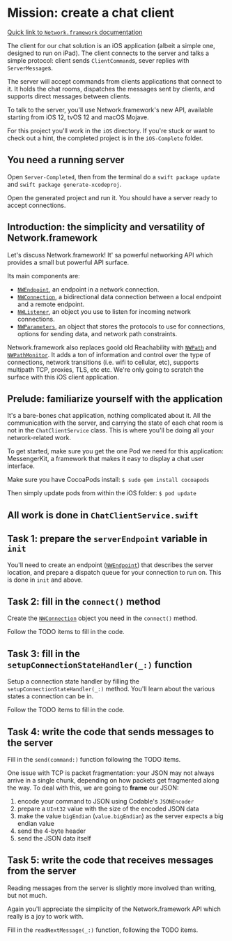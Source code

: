 # Mission: create a chat client

[Quick link to `Network.framework` documentation](https://developer.apple.com/documentation/network)

The client for our chat solution is an iOS application (albeit a simple one, designed to run on iPad). The client connects to the server and talks a simple protocol: client sends `ClientCommand`s, sever replies with `ServerMessage`s. 

The server will accept commands from clients applications that connect to it. It holds the chat rooms, dispatches the messages sent by clients, and supports direct messages between clients.

To talk to the server, you'll use Network.framework's new API, available starting from iOS 12, tvOS 12 and macOS Mojave.

For this project you'll work in the `iOS` directory. If you're stuck or want to check out a hint, the completed project is in the `iOS-Complete` folder.

## You need a running server

Open `Server-Completed`, then from the terminal do a `swift package update` and `swift package generate-xcodeproj`.

Open the generated project and run it. You should have a server ready to accept connections.

## Introduction: the simplicity and versatility of Network.framework

Let's discuss Network.framework! It' sa powerful networking API which provides a small but powerful API surface.

Its main components are:

* [`NWEndpoint`](https://developer.apple.com/documentation/network/nwendpoint), an endpoint in a network connection.
* [`NWConnection`](https://developer.apple.com/documentation/network/nwconnection), a bidirectional data connection between a local endpoint and a remote endpoint.
* [`NWListener`](https://developer.apple.com/documentation/network/nwlistener), an object you use to listen for incoming network connections.
* [`NWParameters`](https://developer.apple.com/documentation/network/nwparameters), an object that stores the protocols to use for connections, options for sending data, and network path constraints.

Network.framework also replaces goold old Reachability with [`NWPath`](https://developer.apple.com/documentation/network/nwpath) and [`NWPathMonitor`](https://developer.apple.com/documentation/network/nwpathmonitor). It adds a ton of information and control over the type of connections, network transitions (i.e. wifi to cellular, etc), supports multipath TCP, proxies, TLS, etc etc. We're only going to scratch the surface with this iOS client application.

## Prelude: familiarize yourself with the application

It's a bare-bones chat application, nothing complicated about it. All the communication with the server, and carrying the state of each chat room is not in the `ChatClientService` class. This is where you'll be doing all your network-related work.

To get started, make sure you get the one Pod we need for this application: MessengerKit, a framework that makes it easy to display a chat user interface.

Make sure you have CocoaPods install:
`$ sudo gem install cocoapods`

Then simply update pods from within the iOS folder:
`$ pod update`

## All work is done in `ChatClientService.swift`

## Task 1: prepare the `serverEndpoint` variable in `init`

You'll need to create an endpoint ([`NWEndpoint`](https://developer.apple.com/documentation/network/nwendpoint)) that describes the server location, and prepare a dispatch queue for your connection to run on. This is done in `init` and above.

## Task 2: fill in the `connect()` method

Create the [`NWConnection`](https://developer.apple.com/documentation/network/nwconnection) object you need in the `connect()` method.

Follow the TODO items to fill in the code.

## Task 3: fill in the `setupConnectionStateHandler(_:)` function

Setup a connection state handler by filling the `setupConnectionStateHandler(_:)` method. You'll learn about the various states a connection can be in.

Follow the TODO items to fill in the code.

## Task 4: write the code that sends messages to the server

Fill in the `send(command:)` function following the TODO items.

One issue with TCP is packet fragmentation: your JSON may not always arrive in a single chunk, depending on how packets get fragmented along the way. To deal with this, we are going to **frame** our JSON:

1. encode your command to JSON using Codable's `JSONEncoder`
2. prepare a `UInt32` value with the size of the encoded JSON data
3. make the value `bigEndian` (`value.bigEndian`) as the server expects a big endian value
4. send the 4-byte header
5. send the JSON data itself


## Task 5: write the code that receives messages from the server

Reading messages from the server is slightly more involved than writing, but not much.

Again you'll appreciate the simplicity of the Network.framework API which really is a joy to work with.

Fill in the `readNextMessage(_:)`  function, following the TODO items.

